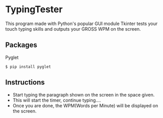 # TypingTester
This program made with Python's popular GUI module Tkinter tests your touch typing skills and outputs your GROSS WPM on the screen. 
## Packages
Pyglet
```
$ pip install pyglet
```
## Instructions
- Start typing the paragraph shown on the screen in the space given.
- This will start the timer, continue typing....
- Once you are done, the WPM(Words per Minute) will be displayed on the screen.
